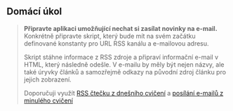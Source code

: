 ## Domácí úkol
> **Připravte aplikaci umožňující nechat si zasílat novinky na e-mail.**
> Konkrétně připravte skript, který bude mít na svém začátku definované konstanty pro URL RSS kanálu a e-mailovou adresu.
>
> Skript stáhne informace z RSS zdroje a připraví informační e-mail v HTML, který následně odešle. V e-mailu by měly být nejen názvy, ale také úryvky článků a samozřejmě odkazy na původní zdroj článku pro jejich zobrazení.
>
> Doporučuji využít [RSS čtečku z dnešního cvičení](./rss-reader.php) a [posílání e-mailů z minulého cvičení](../10-mvc)